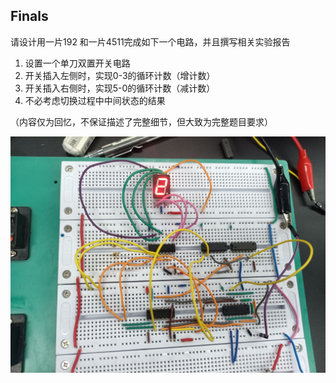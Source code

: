 ## Finals

请设计用一片192 和一片4511完成如下一个电路，并且撰写相关实验报告

1. 设置一个单刀双置开关电路
2. 开关插入左侧时，实现0-3的循环计数（增计数）
3. 开关插入右侧时，实现5-0的循环计数（减计数）
4. 不必考虑切换过程中中间状态的结果

（内容仅为回忆，不保证描述了完整细节，但大致为完整题目要求）

![](./img/finals.jpg)

